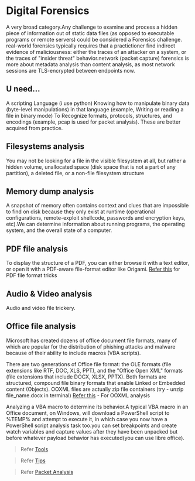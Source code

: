# Digital Forensics
A very broad category.Any challenge to examine and process a hidden piece of information out of static data files (as opposed to executable programs or remote servers) could be considered a Forensics challenge. real-world forensics typically requires that a practictioner find indirect evidence of maliciousness: either the traces of an attacker on a system, or the traces of "insider threat" behavior.network (packet capture) forensics is more about metadata analysis than content analysis, as most network sessions are TLS-encrypted between endpoints now.

## U need...
A scripting Language (i use python)
Knowing how to manipulate binary data (byte-level manipulations) in that language (example, Writing or reading a file in binary mode)
To Recognize formats, protocols, structures, and encodings (example, pcap is used for packet analysis). These are better acquired from practice.

## Filesystems analysis
You may not be looking for a file in the visible filesystem at all, but rather a hidden volume, unallocated space (disk space that is not a part of any partition), a deleted file, or a non-file filesystem structure

## Memory dump analysis
A snapshot of memory often contains context and clues that are impossible to find on disk because they only exist at runtime (operational configurations, remote-exploit shellcode, passwords and encryption keys, etc).We can determine information about running programs, the operating system, and the overall state of a computer. 

## PDF file analysis
To display the structure of a PDF, you can either browse it with a text editor, or open it with a PDF-aware file-format editor like Origami.
[Refer this](https://github.com/corkami/docs/blob/master/PDF/PDF.md) for PDF file format tricks

## Audio & Video analysis
Audio and video file trickery.

## Office file analysis
Microsoft has created dozens of office document file formats, many of which are popular for the distribution of phishing attacks and malware because of their ability to include macros (VBA scripts). 

There are two generations of Office file format: the OLE formats (file extensions like RTF, DOC, XLS, PPT), and the "Office Open XML" formats (file extensions that include DOCX, XLSX, PPTX). Both formats are structured, compound file binary formats that enable Linked or Embedded content (Objects). OOXML files are actually zip file containers
(try - unzip file_name.docx in terminal)
[Refer this](https://github.com/grierforensics/officedissector/blob/master/doc/html/_sources/txt/ANALYZING_OOXML.txt) - For OOXML analysis

Analyzing a VBA macro to determine its behavior.A typical VBA macro in an Office document, on Windows, will download a PowerShell script to %TEMP% and attempt to execute it, in which case you now have a PowerShell script analysis task too.you can set breakpoints and create watch variables and capture values after they have been unpacked but before whatever payload behavior has executed(you can use libre office).

> Refer [Tools](Tools/tools.md)

> Refer [Tips](tips.md)

> Refer [Packet Analysis](Packet_analysis/About.md)
